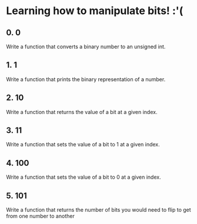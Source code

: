 # Learning how to manipulate bits! :'(
## 0. 0 
Write a function that converts a binary number to an unsigned int.
## 1. 1 
Write a function that prints the binary representation of a number.
## 2. 10
Write a function that returns the value of a bit at a given index.
## 3. 11 
Write a function that sets the value of a bit to 1 at a given index.
## 4. 100 
Write a function that sets the value of a bit to 0 at a given index.
## 5. 101 
Write a function that returns the number of bits you would need to flip to get from one number to another
